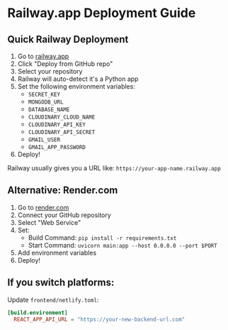 # Railway.app Deployment Guide

## Quick Railway Deployment

1. Go to [railway.app](https://railway.app)
2. Click "Deploy from GitHub repo"
3. Select your repository
4. Railway will auto-detect it's a Python app
5. Set the following environment variables:
   - `SECRET_KEY`
   - `MONGODB_URL`
   - `DATABASE_NAME`
   - `CLOUDINARY_CLOUD_NAME`
   - `CLOUDINARY_API_KEY`
   - `CLOUDINARY_API_SECRET`
   - `GMAIL_USER`
   - `GMAIL_APP_PASSWORD`
6. Deploy!

Railway usually gives you a URL like: `https://your-app-name.railway.app`

## Alternative: Render.com

1. Go to [render.com](https://render.com)
2. Connect your GitHub repository
3. Select "Web Service"
4. Set:
   - Build Command: `pip install -r requirements.txt`
   - Start Command: `uvicorn main:app --host 0.0.0.0 --port $PORT`
5. Add environment variables
6. Deploy!

## If you switch platforms:

Update `frontend/netlify.toml`:
```toml
[build.environment]
  REACT_APP_API_URL = "https://your-new-backend-url.com"
```
